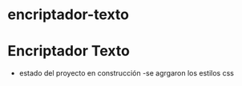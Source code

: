 # encriptador-texto
<h1>Encriptador Texto</h1>


- estado del proyecto en construcción
-se agrgaron los estilos css
  


